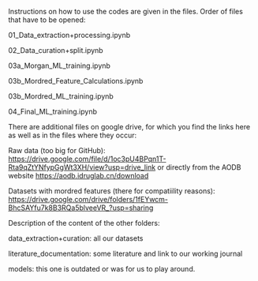 Instructions on how to use the codes are given in the files. Order of files that have to be opened: 

01_Data_extraction+processing.ipynb

02_Data_curation+split.ipynb 

03a_Morgan_ML_training.ipynb

03b_Mordred_Feature_Calculations.ipynb

03b_Mordred_ML_training.ipynb

04_Final_ML_training.ipynb


There are additional files on google drive, for which you find the links here as well as in the files where they occur: 

Raw data (too big for GitHub): https://drive.google.com/file/d/1oc3pU4BPqn1T-Rta9qZtYNfypGgWt3XH/view?usp=drive_link or directly from the AODB website https://aodb.idruglab.cn/download

Datasets with mordred features (there for compatiility reasons): https://drive.google.com/drive/folders/1fEYwcm-BhcSAYfu7k8B3RQa5blveeVR_?usp=sharing


Description of the content of the other folders: 

data_extraction+curation: all our datasets

literature_documentation: some literature and link to our working journal

models: this one is outdated or was for us to play around. 
